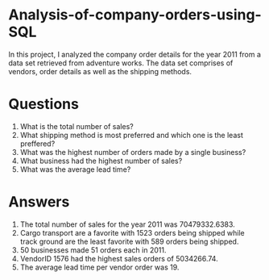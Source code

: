# Analysis-of-company-orders-using-SQL
In this project, I analyzed the company order details for the year 2011 from a data set retrieved from adventure works. The data set comprises of vendors, order details as well as the shipping methods.
# Questions
1. What is the total number of sales?
2. What shipping method is most preferred and which one is the least preffered?
3. What was the highest number of orders made by a single business?
4. What business had the highest number of sales?
5. What was the average lead time?
# Answers
1. The total number of sales for the year 2011 was 70479332.6383.
2. Cargo transport are a favorite with 1523 orders being shipped while track ground are the least favorite with 589 orders being shipped.
3. 50 businesses made 51 orders each in 2011.
4. VendorID 1576 had the highest sales orders of 5034266.74.
5. The average lead time per vendor order was 19.
